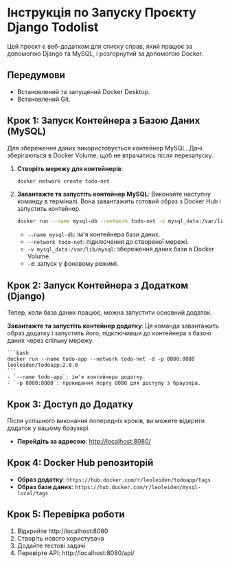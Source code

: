 # Інструкція по Запуску Проєкту Django Todolist

Цей проєкт є веб-додатком для списку справ, який працює за допомогою Django та MySQL, і розгорнутий за допомогою Docker.

## Передумови

- Встановлений та запущений Docker Desktop.
- Встановлений Git.

## Крок 1: Запуск Контейнера з Базою Даних (MySQL)

Для збереження даних використовується контейнер MySQL. Дані зберігаються в Docker Volume, щоб не втрачатись після перезапуску.

1.  **Створіть мережу для контейнерів**:
    ```bash 
    docker network create todo-net
    ```

2.  **Завантажте та запустіть контейнер MySQL**:
    Виконайте наступну команду в терміналі. Вона завантажить готовий образ з Docker Hub і запустить контейнер.

    ```bash
    docker run --name mysql-db --network todo-net -v mysql_data:/var/lib/mysql -d -p 3306:3306 leoleiden/mysql-local:1.0.0
    ```
    - `--name mysql-db`: ім'я контейнера бази даних.
    - `--network todo-net`: підключення до створеної мережі.
    - `-v mysql_data:/var/lib/mysql`: збереження даних бази в Docker Volume.
    - `-d`: запуск у фоновому режимі.

## Крок 2: Запуск Контейнера з Додатком (Django)

Тепер, коли база даних працює, можна запустити основний додаток.

**Завантажте та запустіть контейнер додатку**:
    Ця команда завантажить образ додатку і запустить його, підключивши до контейнера з базою даних через спільну мережу.

    ```bash
    docker run --name todo-app --network todo-net -d -p 8080:8080 leoleiden/todoapp:2.0.0
    ```
    - `--name todo-app`: ім'я контейнера додатку.
    - `-p 8080:8080`: прокидання порту 8080 для доступу з браузера.

## Крок 3: Доступ до Додатку

Після успішного виконання попередніх кроків, ви можете відкрити додаток у вашому браузері.

-   **Перейдіть за адресою**: [http://localhost:8080/](http://localhost:8080/)

## Крок 4: Docker Hub репозиторій

-   **Образ додатку**: `https://hub.docker.com/r/leoleiden/todoapp/tags`
-   **Образ бази даних**: `https://hub.docker.com/r/leoleiden/mysql-local/tags`

## Крок 5: Перевірка роботи
1. Відкрийте http://localhost:8080
2. Створіть нового користувача
3. Додайте тестові задачі
4. Перевірте API: http://localhost:8080/api/
